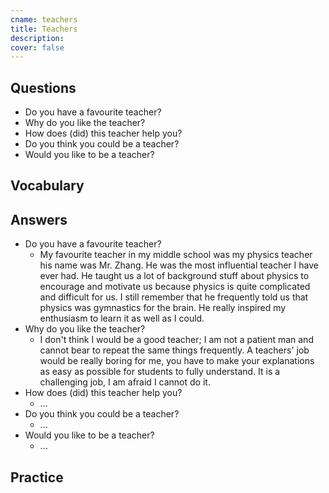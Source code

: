 ```yaml
---
cname: teachers
title: Teachers
description: 
cover: false
---
```

<banner></banner>

## Questions

- Do you have a favourite teacher?
- Why do you like the teacher?
- How does (did) this teacher help you?
- Do you think you could be a teacher?
- Would you like to be a teacher?

## Vocabulary

<vocab-list>

<!-- blank -->

</vocab-list>

## Answers

- Do you have a favourite teacher?
  - My favourite teacher in my middle school was my physics teacher his name was Mr. Zhang. He was the most influential teacher I have ever had. He taught us a lot of background stuff about physics to encourage and motivate us because physics is quite complicated and difficult for us. I still remember that he frequently told us that physics was gymnastics for the brain. He really inspired my enthusiasm to learn it as well as I could.
- Why do you like the teacher?
  - I don&#39;t think I would be a good teacher; I am not a patient man and cannot bear to repeat the same things frequently. A teachers&#39; job would be really boring for me, you have to make your explanations as easy as possible for students to fully understand. It is a challenging job, I am afraid I cannot do it.
- How does (did) this teacher help you?
  - ...
- Do you think you could be a teacher?
  - ...
- Would you like to be a teacher?
  - ...

## Practice

<qrfooter></qrfooter>
